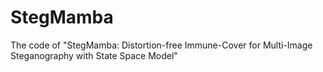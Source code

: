 # StegMamba
The code of "StegMamba: Distortion-free Immune-Cover for Multi-Image Steganography with State Space Model" 
